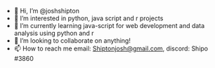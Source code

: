 - 👋 Hi, I’m @joshshipton
- 👀 I’m interested in python, java script and r projects
- 🌱 I’m currently learning java-script for web development and data analysis using python and r 
- 💞️ I’m looking to collaborate on anything!
- 📫 How to reach me email: Shiptonjosh@gmail.com, discord: Shipo #3860

<!---
joshshipton/joshshipton is a ✨ special ✨ repository because its `README.md` (this file) appears on your GitHub profile.
You can click the Preview link to take a look at your changes.
--->
